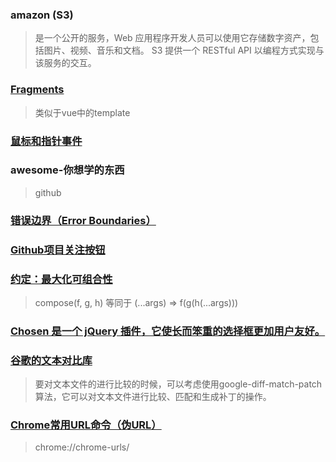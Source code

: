 ### amazon (S3)

> 是一个公开的服务，Web 应用程序开发人员可以使用它存储数字资产，包括图片、视频、音乐和文档。 S3 提供一个 RESTful API 以编程方式实现与该服务的交互。

### [Fragments](https://react.docschina.org/docs/fragments.html)

> 类似于vue中的template

### [鼠标和指针事件](https://react.docschina.org/docs/accessibility.html#mouse-and-pointer-events)

### awesome-你想学的东西

> github

### [错误边界（Error Boundaries）](https://react.docschina.org/docs/error-boundaries.html#introducing-error-boundaries)

### [Github项目关注按钮](https://buttons.github.io/)

### [约定：最大化可组合性](https://react.docschina.org/docs/higher-order-components.html#convention-maximizing-composability)

> compose(f, g, h) 等同于 (...args) => f(g(h(...args)))

### [Chosen 是一个 jQuery 插件，它使长而笨重的选择框更加用户友好。](https://harvesthq.github.io/chosen/)

### [谷歌的文本对比库](https://github.com/google/diff-match-patch/wiki/API)

> 要对文本文件的进行比较的时候，可以考虑使用google-diff-match-patch算法，它可以对文本文件进行比较、匹配和生成补丁的操作。

### [Chrome常用URL命令（伪URL）](https://www.cnblogs.com/EasonJim/p/7877704.html)

> chrome://chrome-urls/
